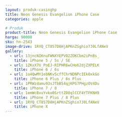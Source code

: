 ```yaml
---
layout: produk-casinghp
title: Neon Genesis Evangelion iPhone Case
categories: apple

# Produk
product-title: Neon Genesis Evangelion iPhone Case
harga: 90000
sku: hn-2543
image-drive: 1RYQ_CT857D8HjAPKnZSghio7J0LfANeV
gallery:
  - url: 13jncNIKnuFWNXYEPVO2ZOKCbm2iPnBs_
    title: iPhone 5 / 5s / SE
  - url: 1ZKxX7U_PoEJ-RIPHR6wCHo62djZXPELK
    title: iPhone 6 / 6s
  - url: 1o4QwMY1ebNKvScffChrNDNPcIEkOxkGo
    title: iPhone 6 Plus / 6s Plus
  - url: 1PRWzdamu93sJTbB54qjKPG7PHgzOV4Du
    title: iPhone 7 / 8
  - url: 1emWcBxvYvkoBSrttZO8qlCCF4YTFKNH9
    title: iPhone 7 Plus / 8 Plus
  - url: 1RYQ_CT857D8HjAPKnZSghio7J0LfANeV
    title: iPhone X
---
```

